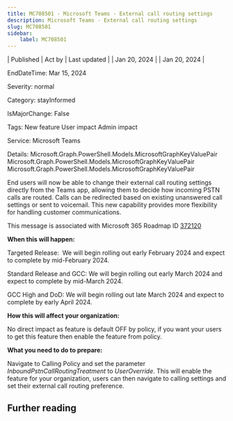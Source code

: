 ```yaml
---
title: MC708501 - Microsoft Teams - External call routing settings
description: Microsoft Teams - External call routing settings
slug: MC708501
sidebar:
    label: MC708501
---
```


| Published | Act by | Last updated |
| Jan 20, 2024 |  | Jan 20, 2024 |

EndDateTime: Mar 15, 2024

Severity: normal

Category: stayInformed

IsMajorChange: False

Tags: New feature User impact Admin impact

Service: Microsoft Teams

Details: Microsoft.Graph.PowerShell.Models.MicrosoftGraphKeyValuePair Microsoft.Graph.PowerShell.Models.MicrosoftGraphKeyValuePair Microsoft.Graph.PowerShell.Models.MicrosoftGraphKeyValuePair

<p style="">End users will now be able to change their external call routing settings directly from the Teams app, allowing them to decide how incoming PSTN calls are routed. Calls can be redirected based on existing unanswered call settings or sent to voicemail. This new capability provides more flexibility for handling customer communications.<br></p>
<p>This message is associated with Microsoft 365 Roadmap ID <a href="https://www.microsoft.com/microsoft-365/roadmap?rtc=1%26filters=&amp;searchterms=372120" target="_blank">372120</a></p>
<p><b>When this will happen:</b></p><p>Targeted Release:&nbsp; We will begin rolling out early February 2024 and expect to complete by mid-February 2024.</p><p>Standard Release and GCC: We will begin rolling out early March 2024 and expect to complete by mid-March 2024.</p><p>GCC High and DoD: We will begin rolling out late March 2024 and expect to complete by early April 2024.&nbsp;</p>

<p><b>How this will affect your organization:</b></p><p>No direct impact as feature is default OFF by policy, if you want your users to get this feature then enable the feature from policy.&nbsp;</p>
<p><b>What you need to do to prepare:</b></p>
<p>Navigate to Calling Policy and set the parameter <i>InboundPstnCallRoutingTreatment</i> to <i>UserOverride</i>. This will enable the feature for your organization, users can then navigate to calling settings and set their external call routing preference.</p>

## Further reading
